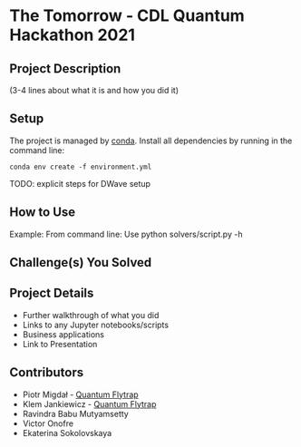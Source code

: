# The Tomorrow - CDL Quantum Hackathon 2021

## Project Description

(3-4 lines about what it is and how you did it)

## Setup

The project is managed by [conda](https://conda.io/projects/conda/en/latest/user-guide/tasks/manage-environments.html). Install all dependencies by running in the command line:

```{bash}
conda env create -f environment.yml
```

TODO: explicit steps for DWave setup

## How to Use

Example: From command line: Use python solvers/script.py -h

## Challenge(s) You Solved

## Project Details

- Further walkthrough of what you did
- Links to any Jupyter notebooks/scripts
- Business applications
- Link to Presentation

## Contributors

- Piotr Migdał - [Quantum Flytrap](https://quantumflytrap.com/)
- Klem Jankiewicz - [Quantum Flytrap](https://quantumflytrap.com/)  
- Ravindra Babu Mutyamsetty
- Victor Onofre
- Ekaterina Sokolovskaya
